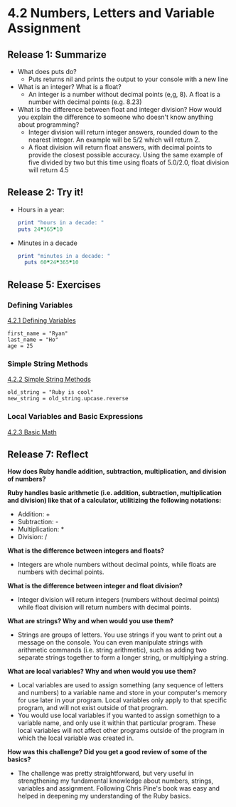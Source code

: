# 4.2 Numbers, Letters and Variable Assignment

## Release 1: Summarize
- What does puts do?
  - Puts returns nil and prints the output to your console with a new line
- What is an integer? What is a float?
  - An integer is a number without decimal points (e,g, 8). A float is a number with decimal points (e.g. 8.23)
- What is the difference between float and integer division? How would you explain the difference to someone who doesn't know anything about programming?
  - Integer division will return integer answers, rounded down to the nearest integer. An example will be 5/2 which will return 2.
  - A float division will return float answers, with decimal points to provide the closest possible accuracy. Using the same example of five divided by two but this time using floats of 5.0/2.0, float division will return 4.5

## Release 2: Try it!
- Hours in a year:
  ```ruby
  print "hours in a decade: "
  puts 24*365*10
	```
- Minutes in a decade
  ```ruby
  print "minutes in a decade: "
	puts 60*24*365*10
	```
## Release 5: Exercises
### Defining Variables
[4.2.1 Defining Variables](https://github.com/ryanjho/phase-0/blob/master/week-4/4.2/defining-variables.rb)
```
first_name = "Ryan"
last_name = "Ho"
age = 25
```

### Simple String Methods
[4.2.2 Simple String Methods](https://github.com/ryanjho/phase-0/blob/master/week-4/4-2/simple-string.rb)
```
old_string = "Ruby is cool"
new_string = old_string.upcase.reverse
```

### Local Variables and Basic Expressions
[4.2.3 Basic Math](https://github.com/ryanjho/phase-0/blob/master/week-4/4.2/basic-math.rb)

## Release 7: Reflect
__How does Ruby handle addition, subtraction, multiplication, and division of numbers?__

__Ruby handles basic arithmetic (i.e. addition, subtraction, multiplication and division) like that of a calculator, utilitizing the following notations:__
  - Addition: +
  - Subtraction: - 
  - Multiplication: *
  - Division: /

__What is the difference between integers and floats?__
- Integers are whole numbers without decimal points, while floats are numbers with decimal points.

__What is the difference between integer and float division?__
- Integer division will return integers (numbers without decimal points) while float division will return numbers with decimal points.

__What are strings? Why and when would you use them?__
- Strings are groups of letters. You use strings if you want to print out a message on the console. You can even manipulate strings with arithmetic commands (i.e. string arithmetic), such as adding two separate strings together to form a longer string, or multiplying a string.

__What are local variables? Why and when would you use them?__
- Local variables are used to assign something (any sequence of letters and numbers) to a variable name and store in your computer's memory for use later in your program. Local variables only apply to that specific program, and will not exist outside of that program.
- You would use local variables if you wanted to assign somethign to a variable name, and only use it within that particular program. These local variables will not affect other programs outside of the program in which the local variable was created in.

__How was this challenge? Did you get a good review of some of the basics?__
- The challenge was pretty straightforward, but very useful in strengthening my fundamental knowledge about numbers, strings, variables and assignment. Following Chris Pine's book was easy and helped in deepening my understanding of the Ruby basics.
